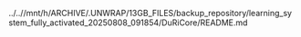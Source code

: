 ../..//mnt/h/ARCHIVE/.UNWRAP/13GB_FILES/backup_repository/learning_system_fully_activated_20250808_091854/DuRiCore/README.md